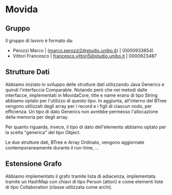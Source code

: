 # Movida
## Gruppo
Il gruppo di lavoro è formato da:
- Perozzi Marco | (marco.perozzi2@studio.unibo.it) | (0000933854)
- Vittori Francesco | francesco.vittori5@studio.unibo.it | 0000923487
## Strutture Dati
Abbiamo iniziato lo sviluppo delle strutture dati utilizzando Java Generics e quindi l'interfaccia Comparable.
Notando però che nei metodi dalle interfacce, implementati in MovidaCore, title e name erano di tipo String
abbiamo optato per l'utilizzo di questo tipo. In aggiunta, all'interno del BTree vengono utilizzati degli array
per i record e i figli di ciascun nodo, per efficienza. Un tipo di dato Generics non avrebbe permesso l'allocazione
della memoria per degli array.

Per quanto riguarda, invece, il tipo di dato dell'elemento abbiamo optato per la scelta "generica" del tipo Object.

Le due strutture dati, BTree e Array Ordinato, vengono aggiornate contemporaneamente durante il run-time, ... 

## Estensione Grafo
Abbiamo implementato il grafo tramite lista di adiacenza, implementata tramite un HashMap con chiavi di tipo Person (attori) e
come elementi liste di tipo Collaboration (classe utilizzata come archi).
